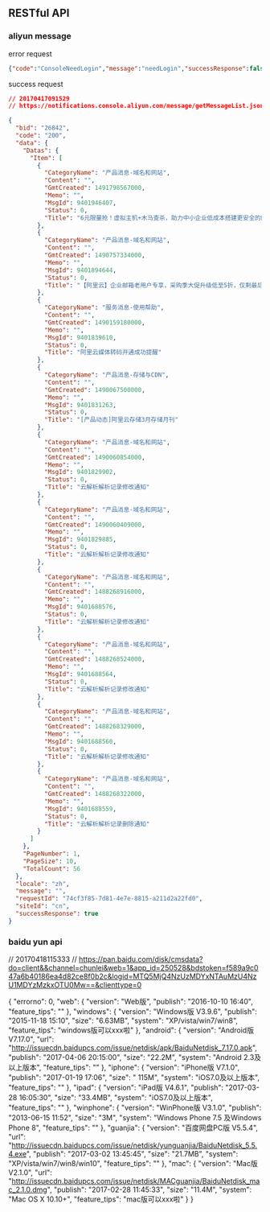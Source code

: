 
## RESTful API

### aliyun message

error request

```json
{"code":"ConsoleNeedLogin","message":"needLogin","successResponse":false}
```
success request

```json
// 20170417091529
// https://notifications.console.aliyun.com/message/getMessageList.json?__preventCache=1492391545275&classId=0&pageNumber=1&pageSize=20&status=0

{
  "bid": "26842",
  "code": "200",
  "data": {
    "Datas": {
      "Item": [
        {
          "CategoryName": "产品消息-域名和网站",
          "Content": "",
          "GmtCreated": 1491798567000,
          "Memo": "",
          "MsgId": 9401946407,
          "Status": 0,
          "Title": "6元限量抢！虚拟主机+木马查杀，助力中小企业低成本搭建更安全的网站！"
        },
        {
          "CategoryName": "产品消息-域名和网站",
          "Content": "",
          "GmtCreated": 1490757334000,
          "Memo": "",
          "MsgId": 9401894644,
          "Status": 0,
          "Title": "【阿里云】企业邮箱老用户专享，采购季大促升级低至5折，仅剩最后几天，速抢"
        },
        {
          "CategoryName": "服务消息-使用帮助",
          "Content": "",
          "GmtCreated": 1490159180000,
          "Memo": "",
          "MsgId": 9401839610,
          "Status": 0,
          "Title": "阿里云媒体转码开通成功提醒"
        },
        {
          "CategoryName": "产品消息-存储与CDN",
          "Content": "",
          "GmtCreated": 1490067500000,
          "Memo": "",
          "MsgId": 9401831263,
          "Status": 0,
          "Title": "[产品动态]阿里云存储3月存储月刊"
        },
        {
          "CategoryName": "产品消息-域名和网站",
          "Content": "",
          "GmtCreated": 1490060854000,
          "Memo": "",
          "MsgId": 9401829902,
          "Status": 0,
          "Title": "云解析解析记录修改通知"
        },
        {
          "CategoryName": "产品消息-域名和网站",
          "Content": "",
          "GmtCreated": 1490060409000,
          "Memo": "",
          "MsgId": 9401829885,
          "Status": 0,
          "Title": "云解析解析记录修改通知"
        },
        {
          "CategoryName": "产品消息-域名和网站",
          "Content": "",
          "GmtCreated": 1488268916000,
          "Memo": "",
          "MsgId": 9401688576,
          "Status": 0,
          "Title": "云解析解析记录修改通知"
        },
        {
          "CategoryName": "产品消息-域名和网站",
          "Content": "",
          "GmtCreated": 1488268524000,
          "Memo": "",
          "MsgId": 9401688564,
          "Status": 0,
          "Title": "云解析解析记录修改通知"
        },
        {
          "CategoryName": "产品消息-域名和网站",
          "Content": "",
          "GmtCreated": 1488268329000,
          "Memo": "",
          "MsgId": 9401688560,
          "Status": 0,
          "Title": "云解析解析记录修改通知"
        },
        {
          "CategoryName": "产品消息-域名和网站",
          "Content": "",
          "GmtCreated": 1488268322000,
          "Memo": "",
          "MsgId": 9401688559,
          "Status": 0,
          "Title": "云解析解析记录删除通知"
        }
      ]
    },
    "PageNumber": 1,
    "PageSize": 10,
    "TotalCount": 56
  },
  "locale": "zh",
  "message": "",
  "requestId": "74cf3f85-7d81-4e7e-8815-a211d2a22fd0",
  "siteId": "cn",
  "successResponse": true
}


```



### baidu yun api

// 20170418115333
// https://pan.baidu.com/disk/cmsdata?do=client&&channel=chunlei&web=1&app_id=250528&bdstoken=f589a9c047a6b40186ea4d82ce8f0b2c&logid=MTQ5MjQ4NzUzMDYxNTAuMzU4NzU1MDYzMzkxOTU0Mw==&clienttype=0

{
  "errorno": 0,
  "web": {
    "version": "Web版",
    "publish": "2016-10-10 16:40",
    "feature_tips": ""
  },
  "windows": {
    "version": "Windows版 V3.9.6",
    "publish": "2015-11-18 15:10",
    "size": "6.63MB",
    "system": "XP/vista/win7/win8",
    "feature_tips": "windows版可以xxx啦"
  },
  "android": {
    "version": "Android版 V7.17.0",
    "url": "http://issuecdn.baidupcs.com/issue/netdisk/apk/BaiduNetdisk_7.17.0.apk",
    "publish": "2017-04-06 20:15:00",
    "size": "22.2M",
    "system": "Android 2.3及以上版本",
    "feature_tips": ""
  },
  "iphone": {
    "version": "iPhone版 V7.1.0",
    "publish": "2017-01-19 17:06",
    "size": " 115M",
    "system": "iOS7.0及以上版本",
    "feature_tips": ""
  },
  "ipad": {
    "version": "iPad版 V4.6.1",
    "publish": "2017-03-28 16:05:30",
    "size": "33.4MB",
    "system": "iOS7.0及以上版本",
    "feature_tips": ""
  },
  "winphone": {
    "version": "WinPhone版 V3.1.0",
    "publish": "2013-06-15 11:52",
    "size": "3M",
    "system": "Windows Phone 7.5 及Windows Phone 8",
    "feature_tips": ""
  },
  "guanjia": {
    "version": "百度网盘PC版 V5.5.4",
    "url": "http://issuecdn.baidupcs.com/issue/netdisk/yunguanjia/BaiduNetdisk_5.5.4.exe",
    "publish": "2017-03-02 13:45:45",
    "size": "21.7MB",
    "system": "XP/vista/win7/win8/win10",
    "feature_tips": ""
  },
  "mac": {
    "version": "Mac版 V2.1.0",
    "url": "http://issuecdn.baidupcs.com/issue/netdisk/MACguanjia/BaiduNetdisk_mac_2.1.0.dmg",
    "publish": "2017-02-28 11:45:33",
    "size": "11.4M",
    "system": "Mac OS X 10.10+",
    "feature_tips": "mac版可以xxx啦"
  }
}